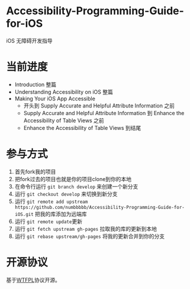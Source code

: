 Accessibility-Programming-Guide-for-iOS
=======================================

iOS 无障碍开发指导

# 当前进度

* Introduction 整篇
* Understanding Accessibility on iOS 整篇
* Making Your iOS App Accessible
   * 开头到 Supply Accurate and Helpful Attribute Information 之前
   * Supply Accurate and Helpful Attribute Information 到  Enhance the Accessibility of Table Views 之前
   * Enhance the Accessibility of Table Views 到结尾

# 参与方式

1. 首先fork我的项目
2. 把fork过去的项目也就是你的项目clone到你的本地
3. 在命令行运行 `git branch develop` 来创建一个新分支
4. 运行 `git checkout develop` 来切换到新分支
5. 运行 `git remote add upstream https://github.com/numbbbbb/Accessibility-Programming-Guide-for-iOS.git` 把我的库添加为远端库
6. 运行 `git remote update`更新
7. 运行 `git fetch upstream gh-pages` 拉取我的库的更新到本地
8. 运行 `git rebase upstream/gh-pages` 将我的更新合并到你的分支

# 开源协议

基于[WTFPL](http://en.wikipedia.org/wiki/WTFPL)协议开源。
